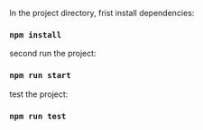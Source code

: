 In the project directory, frist install dependencies:

### `npm install`

second run the project:
### `npm run start`

test the project:
### `npm run test`
